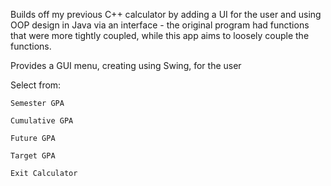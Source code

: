 Builds off my previous C++ calculator by adding a UI for the user and using OOP design in Java via an interface - the original program had functions that were more tightly coupled, while this app aims to loosely couple the functions.

Provides a GUI menu, creating using Swing, for the user

Select from:

    Semester GPA

    Cumulative GPA

    Future GPA

    Target GPA

    Exit Calculator
